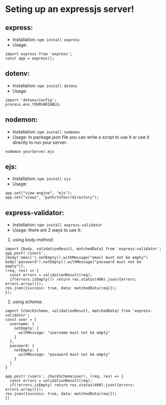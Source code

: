 # Seting up an expressjs server!
## express: 
  - Installation: ``` npm install express ```
  - Usage:
``` 
import express from 'express'; 
const app = express();
```
## dotenv:
  - Installation: ``` npm install dotenv ```
  - Usage: 
```
import 'dotenv/config';
process.env.YOURVARIABLE; 
```
## nodemon:
  - Installation: ```npm install nodemon```
  - Usage: in package.json file you can write a script to use it or use it directly to run your server: 
```
nodemon yourServer.mjs
```

## ejs:
  - Installation: ```npm install ejs```
  - Usage: 
```
app.set("view engine", "ejs");
app.set("views", "path/toYour/directory");
```
## express-validator:
  - Installation: ```npm install express-validator```
  - Usage: there are 2 ways to use it:
1. using body method:
```
import {body, validationResult, matchedData} from 'express-validator';
app.post('/users',
[body('email').notEmpty().withMessage("email must not be empty") 
body('password').notEmpty().withMessage("password must not be empty")],
(req, res) => {
  const errors = validationResult(req);
  if(errors.isEmpty()) return res.status(400).json({errors: errors.array()});
res.json({success: true, data: matchedData(req)});
});

```
2. using schema: 
```
import {checkSchema, validationResult, matchedData} from 'express-validator';
const user = {
  username: {
    notEmpty: {
      withMessage: "username must not be empty"
    }
  },
  password: {
    notEmpty: {
      withMessage: "password must not be empty"
    }
  }
}

app.post('/users', checkSchema(user), (req, res) => {
  const errors = validationResult(req);
  if(!errors.isEmpty) return res.status(400).json({errors: errors.array()});
res.json({success: true, data: matchedData(req)});
})
```
